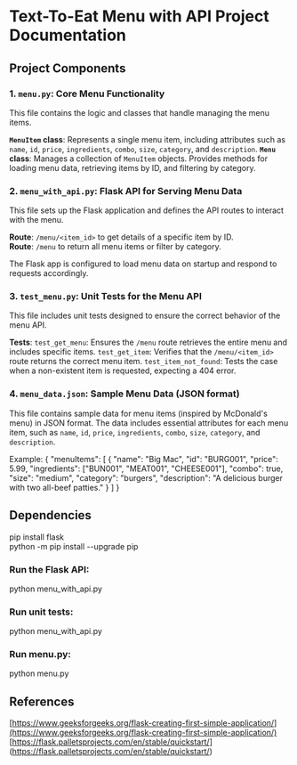 # Text-To-Eat Menu with API Project Documentation

## Project Components

### **1. `menu.py`**: Core Menu Functionality

This file contains the logic and classes that handle managing the menu items.

**`MenuItem` class**: 
Represents a single menu item, including attributes such as `name`, `id`, `price`, `ingredients`, `combo`, `size`, `category`, and `description`.
**`Menu` class**: 
Manages a collection of `MenuItem` objects. Provides methods for loading menu data, retrieving items by ID, and filtering by category.

### **2. `menu_with_api.py`**: Flask API for Serving Menu Data

This file sets up the Flask application and defines the API routes to interact with the menu.

**Route**: `/menu/<item_id>` to get details of a specific item by ID. <br>
**Route**: `/menu` to return all menu items or filter by category.

The Flask app is configured to load menu data on startup and respond to requests accordingly.

### **3. `test_menu.py`**: Unit Tests for the Menu API

This file includes unit tests designed to ensure the correct behavior of the menu API.

**Tests**:
`test_get_menu`: Ensures the `/menu` route retrieves the entire menu and includes specific items.
`test_get_item`: Verifies that the `/menu/<item_id>` route returns the correct menu item.
`test_item_not_found`: Tests the case when a non-existent item is requested, expecting a 404 error.

### **4. `menu_data.json`**: Sample Menu Data (JSON format)

This file contains sample data for menu items (inspired by McDonald's menu) in JSON format. The data includes essential attributes for each menu item, such as `name`, `id`, `price`, `ingredients`, `combo`, `size`, `category`, and `description`.

Example:
{
  "menuItems": [
    {
      "name": "Big Mac",
      "id": "BURG001",
      "price": 5.99,
      "ingredients": ["BUN001", "MEAT001", "CHEESE001"],
      "combo": true,
      "size": "medium",
      "category": "burgers",
      "description": "A delicious burger with two all-beef patties."
    }
  ]
}

## Dependencies

pip install flask <br>
python -m pip install --upgrade pip

### Run the Flask API:
python menu_with_api.py

### Run unit tests:
python menu_with_api.py

### Run menu.py:
python menu.py

## References
[https://www.geeksforgeeks.org/flask-creating-first-simple-application/](https://www.geeksforgeeks.org/flask-creating-first-simple-application/)
[https://flask.palletsprojects.com/en/stable/quickstart/] (https://flask.palletsprojects.com/en/stable/quickstart/)
